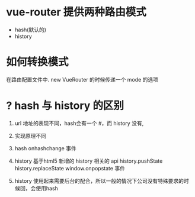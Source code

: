 # vue-router 提供两种路由模式

 - hash(默认的)
 - history


# 如何转换模式

在路由配置文件中. new VueRouter 的时候传递一个 mode 的选项

# ? hash 与 history 的区别

1. url 地址的表现不同，hash会有一个 #，而 history 没有,

2. 实现原理不同
  1. hash   onhashchange 事件
  2. history 基于html5 新增的 history 相关的 api
     history.pushState
     history.replaceState
     window.onpopstate 事件

3. history 使用起来需要后台的配合，所以一般的情况下公司没有特殊要求的时候回，会使用hash
